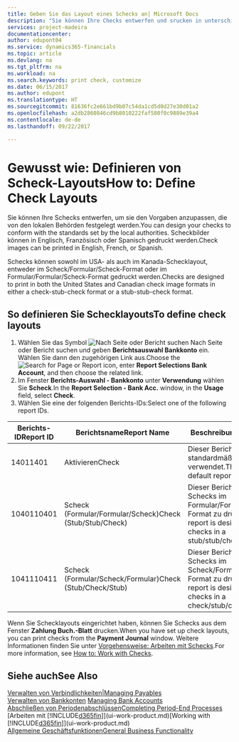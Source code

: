 ```yaml
---
title: Geben Sie das Layout eines Schecks an| Microsoft Docs
description: "Sie können Ihre Checks entwerfen und srucken in unterschiedliche Formaten, um Standardwerten zu entsprechen."
services: project-madeira
documentationcenter: 
author: edupont04
ms.service: dynamics365-financials
ms.topic: article
ms.devlang: na
ms.tgt_pltfrm: na
ms.workload: na
ms.search.keywords: print check, customize
ms.date: 06/15/2017
ms.author: edupont
ms.translationtype: HT
ms.sourcegitcommit: 81636fc2e661bd9b07c54da1cd5d0d27e30d01a2
ms.openlocfilehash: a2db2860846cd9b8010222faf580f0c9889e39a4
ms.contentlocale: de-de
ms.lasthandoff: 09/22/2017

---
```

# <a name="how-to-define-check-layouts"></a><span data-ttu-id="dd9ce-103">Gewusst wie: Definieren von Scheck-Layouts</span><span class="sxs-lookup"><span data-stu-id="dd9ce-103">How to: Define Check Layouts</span></span>
<span data-ttu-id="dd9ce-104">Sie können Ihre Schecks entwerfen, um sie den Vorgaben anzupassen, die von den lokalen Behörden festgelegt werden.</span><span class="sxs-lookup"><span data-stu-id="dd9ce-104">You can design your checks to conform with the standards set by the local authorities.</span></span> <span data-ttu-id="dd9ce-105">Scheckbilder können in Englisch, Französisch oder Spanisch gedruckt werden.</span><span class="sxs-lookup"><span data-stu-id="dd9ce-105">Check images can be printed in English, French, or Spanish.</span></span>

<span data-ttu-id="dd9ce-106">Schecks können sowohl im USA- als auch im Kanada-Schecklayout, entweder im Scheck/Formular/Scheck-Format oder im Formular/Formular/Scheck-Format gedruckt werden.</span><span class="sxs-lookup"><span data-stu-id="dd9ce-106">Checks are designed to print in both the United States and Canadian check image formats in either a check-stub-check format or a stub-stub-check format.</span></span>

## <a name="to-define-check-layouts"></a><span data-ttu-id="dd9ce-107">So definieren Sie Schecklayouts</span><span class="sxs-lookup"><span data-stu-id="dd9ce-107">To define check layouts</span></span>
1. <span data-ttu-id="dd9ce-108">Wählen Sie das Symbol ![Nach Seite oder Bericht suchen](media/ui-search/search_small.png "") Nach Seite oder Bericht suchen und geben **Berichtsauswahl Bankkonto** ein. Wählen Sie dann den zugehörigen Link aus.</span><span class="sxs-lookup"><span data-stu-id="dd9ce-108">Choose the ![Search for Page or Report](media/ui-search/search_small.png "Search for Page or Report icon") icon, enter **Report Selections Bank Account**, and then choose the related link.</span></span>
2. <span data-ttu-id="dd9ce-109">Im Fenster **Berichts-Auswahl - Bankkonto** unter **Verwendung** wählen Sie **Scheck**.</span><span class="sxs-lookup"><span data-stu-id="dd9ce-109">In the **Report Selection - Bank Acc.** window, in the **Usage** field, select **Check**.</span></span>
3. <span data-ttu-id="dd9ce-110">Wählen Sie eine der folgenden Berichts-IDs:</span><span class="sxs-lookup"><span data-stu-id="dd9ce-110">Select one of the following report IDs.</span></span>

| <span data-ttu-id="dd9ce-111">Berichts-ID</span><span class="sxs-lookup"><span data-stu-id="dd9ce-111">Report ID</span></span> | <span data-ttu-id="dd9ce-112">Berichtsname</span><span class="sxs-lookup"><span data-stu-id="dd9ce-112">Report Name</span></span> | <span data-ttu-id="dd9ce-113">Beschreibung</span><span class="sxs-lookup"><span data-stu-id="dd9ce-113">Description</span></span> |
| --- | --- | --- |
| <span data-ttu-id="dd9ce-114">1401</span><span class="sxs-lookup"><span data-stu-id="dd9ce-114">1401</span></span> |<span data-ttu-id="dd9ce-115">Aktivieren</span><span class="sxs-lookup"><span data-stu-id="dd9ce-115">Check</span></span> |<span data-ttu-id="dd9ce-116">Dieser Bericht wird standardmäßig verwendet.</span><span class="sxs-lookup"><span data-stu-id="dd9ce-116">This is the default report.</span></span> |
| <span data-ttu-id="dd9ce-117">10401</span><span class="sxs-lookup"><span data-stu-id="dd9ce-117">10401</span></span> |<span data-ttu-id="dd9ce-118">Scheck (Formular/Formular/Scheck)</span><span class="sxs-lookup"><span data-stu-id="dd9ce-118">Check (Stub/Stub/Check)</span></span> |<span data-ttu-id="dd9ce-119">Dieser Bericht dient dazu, Schecks im Formular/Formular/Scheck-Format zu drucken.</span><span class="sxs-lookup"><span data-stu-id="dd9ce-119">This report is designed to print checks in a stub/stub/check format.</span></span> |
| <span data-ttu-id="dd9ce-120">10411</span><span class="sxs-lookup"><span data-stu-id="dd9ce-120">10411</span></span> |<span data-ttu-id="dd9ce-121">Scheck (Formular/Scheck/Formular)</span><span class="sxs-lookup"><span data-stu-id="dd9ce-121">Check (Stub/Check/Stub)</span></span> |<span data-ttu-id="dd9ce-122">Dieser Bericht dient dazu, Schecks im Scheck/Formular/Scheck-Format zu drucken.</span><span class="sxs-lookup"><span data-stu-id="dd9ce-122">This report is designed to print checks in a check/stub/check format.</span></span> |

<span data-ttu-id="dd9ce-123">Wenn Sie Schecklayouts eingerichtet haben, können Sie Schecks aus dem Fenster **Zahlung Buch.-Blatt** drucken.</span><span class="sxs-lookup"><span data-stu-id="dd9ce-123">When you have set up check layouts, you can print checks from the **Payment Journal** window.</span></span> <span data-ttu-id="dd9ce-124">Weitere Informationen finden Sie unter [Vorgehensweise: Arbeiten mit Schecks](payables-how-work-checks.md).</span><span class="sxs-lookup"><span data-stu-id="dd9ce-124">For more information, see [How to: Work with Checks](payables-how-work-checks.md).</span></span>

## <a name="see-also"></a><span data-ttu-id="dd9ce-125">Siehe auch</span><span class="sxs-lookup"><span data-stu-id="dd9ce-125">See Also</span></span>
[<span data-ttu-id="dd9ce-126">Verwalten von Verbindlichkeiten|</span><span class="sxs-lookup"><span data-stu-id="dd9ce-126">Managing Payables</span></span>](payables-manage-payables.md)  
<span data-ttu-id="dd9ce-127">[Verwalten von Bankkonten](bank-manage-bank-accounts.md) </span><span class="sxs-lookup"><span data-stu-id="dd9ce-127">[Managing Bank Accounts](bank-manage-bank-accounts.md) </span></span>  
[<span data-ttu-id="dd9ce-128">Abschließen von Periodenabschlüssen</span><span class="sxs-lookup"><span data-stu-id="dd9ce-128">Completing Period-End Processes</span></span>](year-how-complete-period-end-processes.md)  
<span data-ttu-id="dd9ce-129">[Arbeiten mit [!INCLUDE[d365fin](includes/d365fin_md.md)]](ui-work-product.md)</span><span class="sxs-lookup"><span data-stu-id="dd9ce-129">[Working with [!INCLUDE[d365fin](includes/d365fin_md.md)]](ui-work-product.md)</span></span>  
[<span data-ttu-id="dd9ce-130">Allgemeine Geschäftsfunktionen</span><span class="sxs-lookup"><span data-stu-id="dd9ce-130">General Business Functionality</span></span>](ui-across-business-areas.md)

